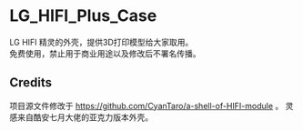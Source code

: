 # LG_HIFI_Plus_Case
LG HIFI 精灵的外壳，提供3D打印模型给大家取用。  
免费使用，禁止用于商业用途以及修改后不署名传播。  

## Credits
项目源文件修改于 https://github.com/CyanTaro/a-shell-of-HIFI-module 。
灵感来自酷安七月大佬的亚克力版本外壳。
